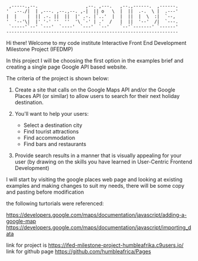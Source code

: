      ,-----.,--.                  ,--. ,---.   ,--.,------.  ,------.
    '  .--./|  | ,---. ,--.,--. ,-|  || o   \  |  ||  .-.  \ |  .---'
    |  |    |  || .-. ||  ||  |' .-. |`..'  |  |  ||  |  \  :|  `--, 
    '  '--'\|  |' '-' ''  ''  '\ `-' | .'  /   |  ||  '--'  /|  `---.
     `-----'`--' `---'  `----'  `---'  `--'    `--'`-------' `------'
    ----------------------------------------------------------------- 


Hi there! Welcome to my code institute Interactive Front End Development Milestone Project (IFEDMP)

In this project I will be choosing the first option in the examples brief and creating a single page Google API based website.

The criteria of the project is shown below:

1. Create a site that calls on the Google Maps API and/or the Google Places API (or similar) to allow users to search for their next holiday destination. 
2. You'll want to help your users:
        
      - Select a destination city
      - Find tourist attractions
      - Find accommodation
      - Find bars and restaurants

3. Provide search results in a manner that is visually appealing for your user (by drawing on the skills you have learned in User-Centric Frontend Development)


I will start by visiting the google places web page and looking at existing examples and making changes to suit my needs, there will be some copy and pasting before modification

the following turtorials were referenced:

https://developers.google.com/maps/documentation/javascript/adding-a-google-map
https://developers.google.com/maps/documentation/javascript/importing_data

link for project is https://ifed-milestone-project-humbleafrika.c9users.io/
link for github page https://github.com/humbleafrica/Pages